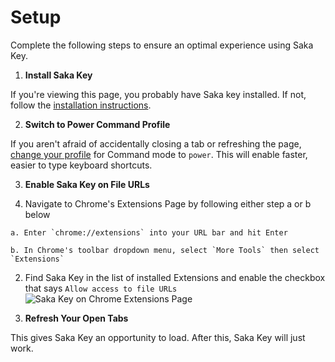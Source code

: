 # Setup

Complete the following steps to ensure an optimal experience using Saka Key.

1. **Install Saka Key**

  If you're viewing this page, you probably  have Saka key installed. If not, follow the [installation instructions](/getting_started/install.md).

2. **Switch to Power Command Profile**

  If you aren't afraid of accidentally closing a tab or refreshing the page, [change your profile](./settings.md) for Command mode  to `power`. This will enable faster, easier to type keyboard shortcuts.

3. **Enable Saka Key on File URLs**

  1. Navigate to Chrome's Extensions Page by following either step a or b below

    a. Enter `chrome://extensions` into your URL bar and hit Enter
    
    b. In Chrome's toolbar dropdown menu, select `More Tools` then select `Extensions`

  2. Find Saka Key in the list of installed Extensions and enable the checkbox that says `Allow access to file URLs` 
![Saka Key on Chrome Extensions Page](/images/saka_key_on_extensions_page.png)

4. **Refresh Your Open Tabs**

This gives Saka Key an opportunity to load. After this, Saka Key will just work.